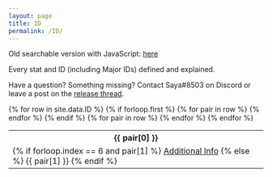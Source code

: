 ```yaml
---
layout: page
title: ID
permalink: /ID/
---
```

Old searchable version with JavaScript: [here](/ID-js/)

Every stat and ID (including Major IDs) defined and explained.

<p>Have a question? Something missing? Contact Saya#8503 on Discord or leave a post on the <a href="https://forums.wynncraft.com/threads/uwynn-release-thread.295591/">release thread</a>.</p>

<table class="table-dark">
  {% for row in site.data.ID %}
    {% if forloop.first %}
    <tr>
      {% for pair in row %}
        <th>{{ pair[0] }}</th>
      {% endfor %}
    </tr>
    {% endif %}
    <tr>
      {% for pair in row %}
        <td>
          {% if forloop.index == 6 and pair[1] %}
            <a href="{{ pair[1] }}">Additional Info</a>
          {% else %}
            {{ pair[1] }}
          {% endif %}
        </td>
      {% endfor %}
    </tr>
  {% endfor %}
</table>
